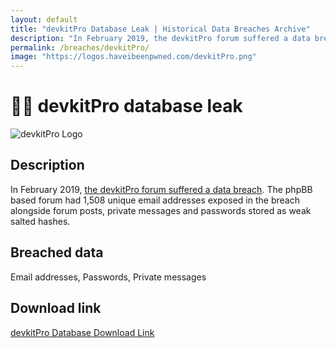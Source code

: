 ```yaml
---
layout: default
title: "devkitPro Database Leak | Historical Data Breaches Archive"
description: "In February 2019, the devkitPro forum suffered a data breach. The phpBB based forum had 1,508 unique email addresses exposed in the breach alongside forum posts, private messages and passwords stored as weak salted hashes."
permalink: /breaches/devkitPro/
image: "https://logos.haveibeenpwned.com/devkitPro.png"
---
```


# 🧑‍💻 devkitPro database leak

<img src="https://logos.haveibeenpwned.com/devkitPro.png" alt="devkitPro Logo">

## Description

In February 2019, <a href="http://www.welivesecurity.com/2014/06/16/dominos-pizza-hacked/">the devkitPro forum suffered a data breach</a>. The phpBB based forum had 1,508 unique email addresses exposed in the breach alongside forum posts, private messages and passwords stored as weak salted hashes.

## Breached data

Email addresses, Passwords, Private messages

## Download link

[devkitPro Database Download Link](https://buzzheavier.com/ih0z8kisd9fp)